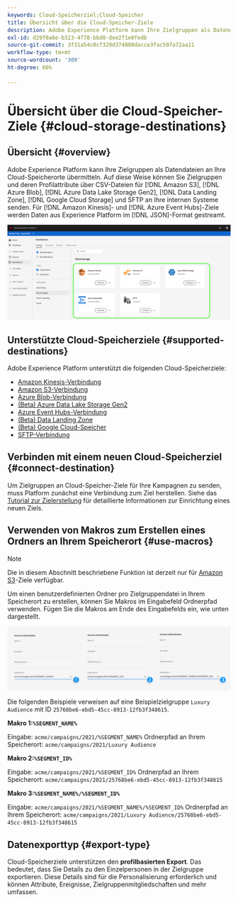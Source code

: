 ```yaml
---
keywords: Cloud-Speicherziel;Cloud-Speicher
title: Übersicht über die Cloud-Speicher-Ziele
description: Adobe Experience Platform kann Ihre Zielgruppen als Datendateien an Ihre Amazon S3-, AWS Kinesis-, Azure Event Hubs- oder SFTP-Cloud-Speicherorte senden.
exl-id: d29f0a6e-b323-4f78-bbd0-dee2f1e0fedb
source-git-commit: 3f31a54c0cf329d374808dacce3fac597a72aa11
workflow-type: tm+mt
source-wordcount: '309'
ht-degree: 66%

---
```


# Übersicht über die Cloud-Speicher-Ziele {#cloud-storage-destinations}

## Übersicht {#overview}

Adobe Experience Platform kann Ihre Zielgruppen als Datendateien an Ihre Cloud-Speicherorte übermitteln. Auf diese Weise können Sie Zielgruppen und deren Profilattribute über CSV-Dateien für [!DNL Amazon S3], [!DNL Azure Blob], [!DNL Azure Data Lake Storage Gen2], [!DNL Data Landing Zone], [!DNL Google Cloud Storage] und SFTP an Ihre internen Systeme senden. Für [!DNL Amazon Kinesis]- und [!DNL Azure Event Hubs]-Ziele werden Daten aus Experience Platform im [!DNL JSON]-Format gestreamt.

![Adobe-Cloud-Speicherzele](../../assets/catalog/cloud-storage/cloud-storage-destinations.png)

## Unterstützte Cloud-Speicherziele {#supported-destinations}

Adobe Experience Platform unterstützt die folgenden Cloud-Speicherziele:

* [Amazon Kinesis-Verbindung](amazon-kinesis.md)
* [Amazon S3-Verbindung](amazon-s3.md)
* [Azure Blob-Verbindung](azure-blob.md)
* [(Beta) Azure Data Lake Storage Gen2](adls-gen2.md)
* [Azure Event Hubs-Verbindung](azure-event-hubs.md)
* [(Beta) Data Landing Zone](data-landing-zone.md)
* [(Beta) Google Cloud-Speicher](google-cloud-storage.md)
* [SFTP-Verbindung](sftp.md)

## Verbinden mit einem neuen Cloud-Speicherziel {#connect-destination}

Um Zielgruppen an Cloud-Speicher-Ziele für Ihre Kampagnen zu senden, muss Platform zunächst eine Verbindung zum Ziel herstellen. Siehe das [Tutorial zur Zielerstellung](../../ui/connect-destination.md) für detaillierte Informationen zur Einrichtung eines neuen Ziels.


## Verwenden von Makros zum Erstellen eines Ordners an Ihrem Speicherort {#use-macros}

>[!NOTE]
>
> Die in diesem Abschnitt beschriebene Funktion ist derzeit nur für [Amazon S3](amazon-s3.md)-Ziele verfügbar.

Um einen benutzerdefinierten Ordner pro Zielgruppendatei in Ihrem Speicherort zu erstellen, können Sie Makros im Eingabefeld Ordnerpfad verwenden. Fügen Sie die Makros am Ende des Eingabefelds ein, wie unten dargestellt.

![Verwenden von Makros zum Erstellen eines Ordners in Ihrem Speicher](../../assets/catalog/cloud-storage/workflow/macros-folder-path.png)

Die folgenden Beispiele verweisen auf eine Beispielzielgruppe `Luxury Audience` mit ID `25768be6-ebd5-45cc-8913-12fb3f348615`.

**Makro 1:`%SEGMENT_NAME%`**

Eingabe: `acme/campaigns/2021/%SEGMENT_NAME%`
Ordnerpfad an Ihrem Speicherort: `acme/campaigns/2021/Luxury Audience`

**Makro 2:`%SEGMENT_ID%`**

Eingabe: `acme/campaigns/2021/%SEGMENT_ID%`
Ordnerpfad an Ihrem Speicherort: `acme/campaigns/2021/25768be6-ebd5-45cc-8913-12fb3f348615`

**Makro 3:`%SEGMENT_NAME%/%SEGMENT_ID%`**

Eingabe: `acme/campaigns/2021/%SEGMENT_NAME%/%SEGMENT_ID%`
Ordnerpfad an Ihrem Speicherort: `acme/campaigns/2021/Luxury Audience/25768be6-ebd5-45cc-8913-12fb3f348615`

## Datenexporttyp {#export-type}

Cloud-Speicherziele unterstützen den **profilbasierten Export**. Das bedeutet, dass Sie Details zu den Einzelpersonen in der Zielgruppe exportieren. Diese Details sind für die Personalisierung erforderlich und können Attribute, Ereignisse, Zielgruppenmitgliedschaften und mehr umfassen.
